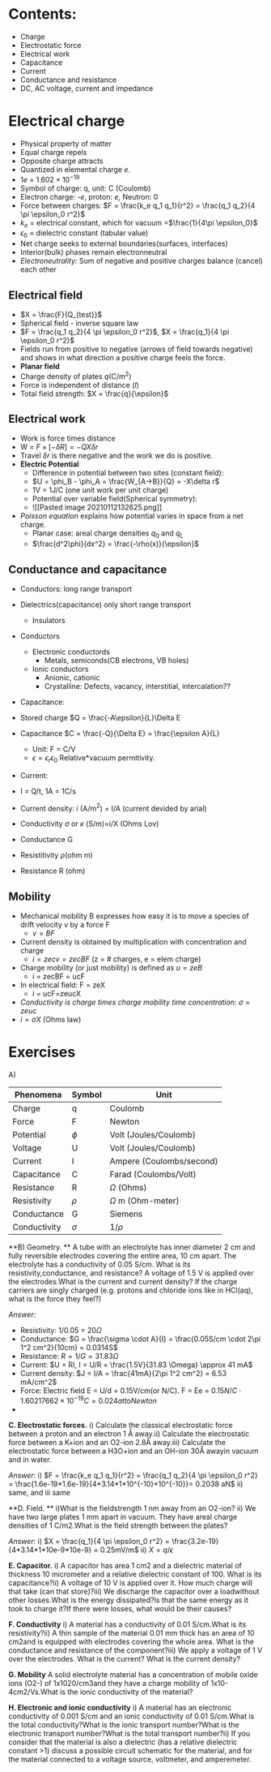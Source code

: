 # Contents:
- Charge
- Electrostatic force
- Electrical work
- Capacitance
- Current
- Conductance and resistance
- DC, AC voltage, current and impedance

# Electrical charge
- Physical property of matter 
- Equal charge repels
- Opposite charge attracts
- Quantized in elemental charge $e$.
- 1$e$ = $1.602\times10^{-19}$
- Symbol of charge: q, unit: C (Coulomb)
- Electron charge: -$e$, proton: $e$, Neutron: 0
- Force between charges: $F = \frac{k_e q_1 q_1}{r^2} = \frac{q_1 q_2}{4 \pi \epsilon_0 r^2}$
- $k_e$ = electrical constant, which for vacuum =$\frac{1}{4\pi \epsilon_0}$
- $\epsilon_0$ = dielectric constant (tabular value)
- Net charge seeks to external boundaries(surfaces, interfaces)
- Interior(bulk) phases remain electronneutral
- *Electroneutrality:* Sum of negative and positive charges balance (cancel) each other

## Electrical field
- $X = \frac{F}{Q_{test}}$
- Spherical field - inverse square law
- $F = \frac{q_1 q_2}{4 \pi \epsilon_0 r^2}$, $X = \frac{q_1}{4 \pi \epsilon_0 r^2}$
- Fields run from positive to negative (arrows of field towards negative) and shows in what direction a positive charge feels the force.
- **Planar field**
- Charge density of plates $q$(C/m$^2$)
- Force is independent of distance ($l$)
- Total field strength: $X = \frac{q}{\epsilon}$

## Electrical work
- Work is force times distance
- W = $F\times[-\delta R] = -QX\delta r$
- Travel $\delta r$ is there negative and the work we do is positive.
- **Electric Potential**
	- Difference in potential between two sites (constant field):
	- $U = \phi_B - \phi_A = \frac{W_{A->B}}{Q} = -X\delta r$
	- 1V = 1J/C (one unit work per unit charge)
	- Potential over variable field(Spherical symmetry):
	- ![[Pasted image 20210112132625.png]]
- *Poisson equation* explains how potential varies in space from a net charge.
	- Planar case: areal charge densities $q_0$ and $q_L$
	- $\frac{d^2\phi}{dx^2} = \frac{-\rho(x)}{\epsilon}$

## Conductance and capacitance
- Conductors: long range transport
- Dielectrics(capacitance) only short range transport
	- Insulators
- Conductors
	- Electronic conductords
		- Metals, semiconds(CB electrons, VB holes)
	- Ionic conductors
		- Anionic, cationic
		- Crystalline: Defects, vacancy, interstitial, intercalation??

- Capacitance:
- Stored charge $Q = \frac{-A\epsilon}{L}\Delta E
- Capacitance $C = \frac{-Q}{\Delta E} = \frac{\epsilon A}{L}
	- Unit: F = C/V
	- $\epsilon = \epsilon_r \epsilon_0$ Relative*vacuum permitivity.
- Current:
- I = Q/t, 1A = 1C/s
- Current density: i (A/m$^2$) = I/A (current devided by arial)

- Conductivity $\sigma$ or $\kappa$ (S/m)=i/X (Ohms Lov)
- Conductance G
- Resistitivity $\rho$(ohm m)
- Resistance R (ohm)

## Mobility
- Mechanical mobility B expresses how easy it is to move a species of drift velocity $v$ by a force F
	- $v = BF$
- Current density is obtained by multiplication with concentration and charge
	- $i = zecv = zecBF$ (z = # charges, e = elem charge)
- Charge mobility (or just mobility) is defined as $u = zeB$
	- i = zecBF = ucF
- In electrical field: F = zeX
	- i = ucF=zeucX
- *Conductivity is charge times charge mobility time concentration*: $\sigma = zeuc$
- $i = \sigma X$ (Ohms law)

# Exercises
A)

 Phenomena | Symbol | Unit 
 ---- | ---- | ---- 
 Charge | q | Coulomb 
 Force | F | Newton
 Potential | $\phi$ | Volt (Joules/Coulomb)
 Voltage | U | Volt (Joules/Coulomb)
 Current | I | Ampere (Coulombs/second)
 Capacitance | C | Farad (Coulombs/Volt)
 Resistance | R | $\Omega$ (Ohms)
 Resistivity | $\rho$ | $\Omega$ m (Ohm-meter)
 Conductance | G | Siemens
 Conductivity | $\sigma$ | 1/$\rho$


**B) Geometry. **
A tube with an electrolyte has inner diameter 2 cm and fully reversible electrodes covering the entire area, 10 cm apart. The electrolyte has a conductivity of 0.05 S/cm. What is its resistivity,conductance, and resistance? A voltage of 1.5 V is applied over the electrodes.What is the current and current density? If the charge carriers are singly charged (e.g. protons and chloride ions like in HCl(aq), what is the force they feel?)

*Answer:*
- Resistivity: 1/0.05 = 20$\Omega$ 
- Conductance: $G = \frac{\sigma \cdot A}{l} = \frac{0.05S/cm \cdot 2\pi 1^2 cm^2}{10cm} = 0.0314S$
- Resistance: $R = 1/G = 31.83 \Omega$
- Current: $U = RI, I = U/R = \frac{1.5V}{31.83 \Omega} \approx 41 mA$
- Current density: $J = I/A = \frac{41mA}{2\pi 1^2 cm^2} = 6.53 mA/cm^2$
- Force: Electric field E = U/d = 0.15V/cm(or N/C). F = Ee = $0.15N/C \cdot 1.60217662 \times 10^{-19} C = 0.024 attoNewton$
- 

**C. Electrostatic forces.**
i) Calculate the classical electrostatic force between a proton and an electron 1 Å away.ii) Calculate the electrostatic force between a K+ion and an O2\-ion 2.8Å away.iii) Calculate the electrostatic force between a H3O+ion and an OH\-ion 30Å awayin vacuum and in water.

*Answer:*
i) $F = \frac{k_e q_1 q_1}{r^2} = \frac{q_1 q_2}{4 \pi \epsilon_0 r^2} = \frac{1.6e-19*1.6e-19}{4*3.14*1*10^{-10}*10^{-10}}= 0.2038 aN$
ii) same, and iii same

**D. Field. **
i)What is the fieldstrength 1 nm away from an O2\-ion?
ii) We have two large plates 1 mm apart in vacuum. They have areal charge densities of 1 C/m2.What is the field strength between the plates?

*Answer:*
i) $X = \frac{q_1}{4 \pi \epsilon_0 r^2} = \frac{3.2e-19}{4*3.14*1*10e-9*10e-9} = 0.25mV/m$
ii) $X = q/ \epsilon$


**E. Capacitor.**
i) A capacitor has area 1 cm2 and a dielectric material of thickness 10 micrometer and a relative dielectric constant of 100. What is its capacitance?ii) A voltage of 10 V is applied over it. How much charge will that take (can that store)?iii) We discharge the capacitor over a loadwithout other losses.What is the energy dissipated?Is that the same energy as it took to charge it?If there were losses, what would be their causes?

**F. Conductivity**
i) A material has a conductivity of 0.01 S/cm.What is its resistivity?ii) A thin sample of the material 0.01 mm thick has an area of 10 cm2and is equipped with electrodes covering the whole area. What is the conductance and resistance of the component?iii) We apply a voltage of 1 V over the electrodes. What is the current? What is the current density?

**G. Mobility**
A solid electrolyte material has a concentration of mobile oxide ions (O2\-) of 1x1020/cm3and they have a charge mobility of 1x10\-4cm2/Vs.What is the ionic conductivity of the material?

**H. Electronic and ionic conductivity**
i) A material has an electronic conductivity of 0.001 S/cm and an ionic conductivity of 0.01 S/cm.What is the total conductivity?What is the ionic transport number?What is the electronic transport number?What is the total transport number?ii) If you consider that the material is also a dielectric (has a relative dielectric constant >1) discuss a possible circuit schematic for the material, and for the material connected to a voltage source, voltmeter, and amperemeter.